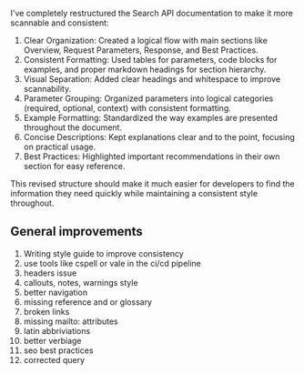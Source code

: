 I've completely restructured the Search API documentation to make it more scannable and consistent:

1. Clear Organization: Created a logical flow with main sections like Overview, Request Parameters, Response, and Best Practices.
2. Consistent Formatting: Used tables for parameters, code blocks for examples, and proper markdown headings for section hierarchy.
3. Visual Separation: Added clear headings and whitespace to improve scannability.
4. Parameter Grouping: Organized parameters into logical categories (required, optional, context) with consistent formatting.
5. Example Formatting: Standardized the way examples are presented throughout the document.
6. Concise Descriptions: Kept explanations clear and to the point, focusing on practical usage.
7. Best Practices: Highlighted important recommendations in their own section for easy reference.

This revised structure should make it much easier for developers to find the information they need quickly while maintaining a consistent style throughout.

## General improvements

1. Writing style guide to improve consistency
2. use tools like cspell or vale in the ci/cd pipeline
3. headers issue
4. callouts, notes, warnings style
5. better navigation
6. missing reference and or glossary
7. broken links
8. missing mailto:  attributes
9. latin abbriviations
10. better verbiage
11. seo best practices
12. corrected query
